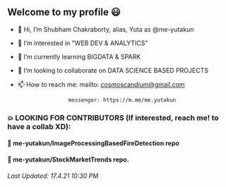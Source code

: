 ## Welcome to my profile 😃
- 👋 Hi, I’m Shubham Chakraborty, alias, Yuta as @me-yutakun
- 👀 I’m interested in "WEB DEV & ANALYTICS"
- 🌱 I’m currently learning BIGDATA & SPARK
- 💞️ I’m looking to collaborate on DATA SCIENCE BASED PROJECTS
- 📫 How to reach me: 
                      mailto: cosmoscandium@gmail.com
                   
                      messenger: https://m.me/me.yutakun
### 💥 LOOKING FOR CONTRIBUTORS (If interested, reach me! to have a collab XD): 
#### 🎁 me-yutakun/ImageProcessingBasedFireDetection repo
#### 🎁 me-yutakun/StockMarketTrends repo.
###### Last Updated: 17.4.21 10:30 PM
<!---
me-yutakun/me-yutakun is a ✨ special ✨ repository because its `README.md` (this file) appears on your GitHub profile.
You can click the Preview link to take a look at your changes.
--->
